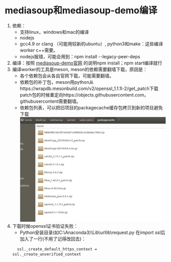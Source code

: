 # mediasoup和mediasoup-demo编译

1. 依赖：
   - 支持linux，windows和mac的编译
   - nodejs
   - gcc4.9 or clang （可能用较新的ubuntu）, python3和make：这些编译worker c++需要。
   - nodejs报错，可能会用到：npm install --legacy-peer-deps
2. 编译：按照 [mediasoup-demo官网](https://github.com/versatica/mediasoup-demo) 的说明npm install；npm start编译就行
3. 编译worker的工具是meson, meson的依赖需要翻墙下载，原因是：
   - 各个依赖包会从各自官网下载，可能需要翻墙。
   - 依赖包的补丁包，meson用python从https://wrapdb.mesonbuild.com/v2/openssl_1.1.1l-2/get_patch下载patch包的时候重定向https://objects.githubusercontent.com，githubusercontent需要翻墙。
   - 依赖包列表，可以把旧项目的packagecache缓存包拷贝到新的项目避免下载
    ![图 1](images/6edddc7ed519dc5e31fda8f6e3edb220e41b1b7f891eb72c5b642d544c2d5003.png)  
4. 下载时候openssl证书验证失败：
    - Python安装目录(如C:\Anaconda3)\Lib\urllib\request.py 在import ssl后加入了一行(不用了记得改回去)：
    ```
      ssl._create_default_https_context = ssl._create_unverified_context
    ```
